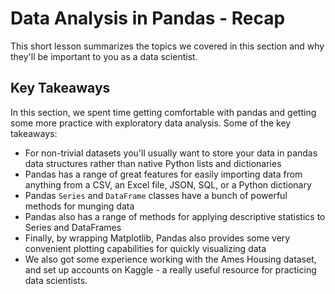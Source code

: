 # Data Analysis in Pandas - Recap

This short lesson summarizes the topics we covered in this section and why they'll be important to you as a data scientist.

## Key Takeaways

In this section, we spent time getting comfortable with pandas and getting some more practice with exploratory data analysis. Some of the key takeaways:

* For non-trivial datasets you'll usually want to store your data in pandas data structures rather than native Python lists and dictionaries 
* Pandas has a range of great features for easily importing data from anything from a CSV, an Excel file, JSON, SQL, or a Python dictionary  
* Pandas `Series` and `DataFrame` classes have a bunch of powerful methods for munging data 
* Pandas also has a range of methods for applying descriptive statistics to Series and DataFrames 
* Finally, by wrapping Matplotlib, Pandas also provides some very convenient plotting capabilities for quickly visualizing data 
* We also got some experience working with the Ames Housing dataset, and set up accounts on Kaggle - a really useful resource for practicing data scientists.
